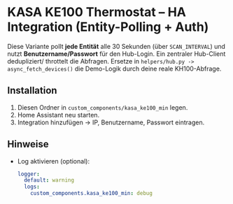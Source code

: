 # KASA KE100 Thermostat – HA Integration (Entity-Polling + Auth)

Diese Variante pollt **jede Entität** alle 30 Sekunden (über `SCAN_INTERVAL`) und nutzt **Benutzername/Passwort** für den Hub-Login. Ein zentraler Hub-Client dedupliziert/ throttelt die Abfragen. Ersetze in `helpers/hub.py -> async_fetch_devices()` die Demo-Logik durch deine reale KH100-Abfrage.

## Installation
1. Diesen Ordner in `custom_components/kasa_ke100_min` legen.
2. Home Assistant neu starten.
3. Integration hinzufügen → IP, Benutzername, Passwort eintragen.

## Hinweise
- Log aktivieren (optional):
  ```yaml
  logger:
    default: warning
    logs:
      custom_components.kasa_ke100_min: debug
  ```
